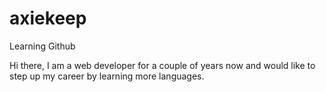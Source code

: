 # axiekeep
Learning Github

Hi there, I am a web developer for a couple of years now and would like to step up my career by learning more languages.
